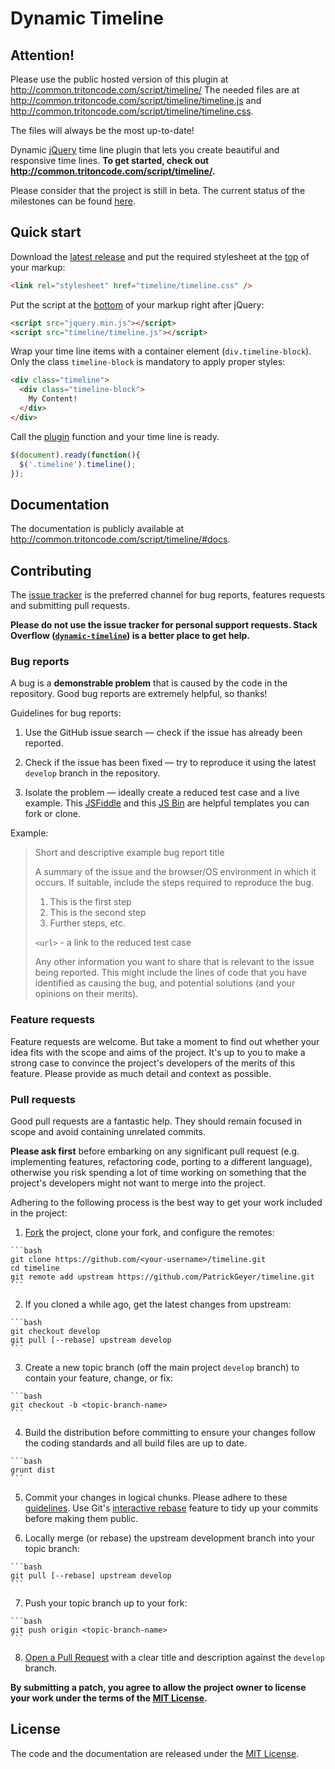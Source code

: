# Dynamic Timeline
## Attention!

Please use the public hosted version of this plugin at http://common.tritoncode.com/script/timeline/
The needed files are at http://common.tritoncode.com/script/timeline/timeline.js and http://common.tritoncode.com/script/timeline/timeline.css.

The files will always be the most up-to-date!

Dynamic [jQuery](http://jquery.com/) time line plugin that lets you create beautiful and responsive time lines. **To get started, check out http://common.tritoncode.com/script/timeline/.**

Please consider that the project is still in beta. The current status of the milestones can be found [here](https://github.com/PatrickGeyer/timeline/milestones).

## Quick start

Download the [latest release](https://github.com/PatrickGeyer/timeline/zipball/master) and put the required stylesheet at the [top](https://developer.yahoo.com/performance/rules.html#css_top) of your markup:

```html
<link rel="stylesheet" href="timeline/timeline.css" />
```

Put the script at the [bottom](https://developer.yahoo.com/performance/rules.html#js_bottom) of your markup right after jQuery:

```html
<script src="jquery.min.js"></script>
<script src="timeline/timeline.js"></script>
```

Wrap your time line items with a container element (`div.timeline-block`). Only the class `timeline-block` is mandatory to apply proper styles:

```html
<div class="timeline">
  <div class="timeline-block">
    My Content!
  </div>
</div>
```

Call the [plugin](http://learn.jquery.com/plugins/) function and your time line is ready.

```javascript
$(document).ready(function(){
  $('.timeline').timeline();
});
```

## Documentation

The documentation is publicly available at http://common.tritoncode.com/script/timeline/#docs.

## Contributing

The [issue tracker](https://github.com/PatrickGeyer/timeline/issues) is the preferred channel for bug reports, features requests and submitting pull requests.

**Please do not use the issue tracker for personal support requests. Stack Overflow ([`dynamic-timeline`](http://stackoverflow.com/questions/tagged/dynamic-timeline)) is a better place to get help.**

### Bug reports

A bug is a **demonstrable problem** that is caused by the code in the repository. Good bug reports are extremely helpful, so thanks!

Guidelines for bug reports:

  1. Use the GitHub issue search — check if the issue has already been reported.

  2. Check if the issue has been fixed — try to reproduce it using the latest `develop` branch in the repository.

  3. Isolate the problem — ideally create a reduced test case and a live example. This [JSFiddle](http://jsfiddle.net/eqbL6vLb/) and this [JS Bin](http://jsbin.com/xuxozu/1) are helpful templates you can fork or clone.

Example:

> Short and descriptive example bug report title
> 
> A summary of the issue and the browser/OS environment in which it occurs. If suitable, include the steps required to reproduce the bug.
> 
>   1. This is the first step
>   2. This is the second step
>   3. Further steps, etc.
> 
> `<url>` - a link to the reduced test case
> 
> Any other information you want to share that is relevant to the issue being reported. This might include the lines of code that you have identified as causing the bug, and potential solutions (and your opinions on their merits).

### Feature requests

Feature requests are welcome. But take a moment to find out whether your idea fits with the scope and aims of the project. It's up to you to make a strong case to convince the project's developers of the merits of this feature. Please provide as much detail and context as possible.

### Pull requests

Good pull requests are a fantastic help. They should remain focused in scope and avoid containing unrelated commits.

**Please ask first** before embarking on any significant pull request (e.g. implementing features, refactoring code, porting to a different language), otherwise you risk spending a lot of time working on something that the project's developers might not want to merge into the project.

Adhering to the following process is the best way to get your work included in the project:

  1. [Fork](http://help.github.com/fork-a-repo/) the project, clone your fork, and configure the remotes:

    ```bash
    git clone https://github.com/<your-username>/timeline.git
    cd timeline
    git remote add upstream https://github.com/PatrickGeyer/timeline.git
    ```

  2. If you cloned a while ago, get the latest changes from upstream:

    ```bash
    git checkout develop
    git pull [--rebase] upstream develop
    ```

  3. Create a new topic branch (off the main project `develop` branch) to contain your feature, change, or fix:

    ```bash
    git checkout -b <topic-branch-name>
    ```

  4. Build the distribution before committing to ensure your changes follow the coding standards and all build files are up to date.

    ```bash
    grunt dist
    ```

  5. Commit your changes in logical chunks. Please adhere to these [guidelines](http://tbaggery.com/2008/04/19/a-note-about-git-commit-messages.html). Use Git's [interactive rebase](https://help.github.com/articles/interactive-rebase) feature to tidy up your commits before making them public.

  6. Locally merge (or rebase) the upstream development branch into your topic branch:

    ```bash
    git pull [--rebase] upstream develop
    ```

  7. Push your topic branch up to your fork:

    ```bash
    git push origin <topic-branch-name>
    ```

  8. [Open a Pull Request](https://help.github.com/articles/using-pull-requests/) with a clear title and description against the `develop` branch.

**By submitting a patch, you agree to allow the project owner to
license your work under the terms of the [MIT License](LICENSE).**

## License

The code and the documentation are released under the [MIT License](LICENSE).
